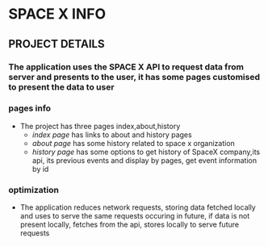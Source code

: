 # SPACE X INFO

## PROJECT DETAILS
###  The application uses the SPACE X API to request data from server and presents to the user, it has some pages customised to present the data to user 

### pages info
* The project has three pages index,about,history   
    * *index page* has links to about and history pages
    * *about page* has some history related to space x organization
    * *history page* has some options to get history of SpaceX company,its api, its previous events and display by pages, get event information by id

### optimization
* The application reduces network requests, storing data fetched locally and uses to serve the same requests occuring in future, if data is not present locally, fetches from the api, stores locally to serve future requests


